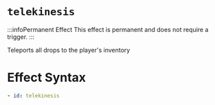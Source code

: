 # `telekinesis`
:::infoPermanent Effect
This effect is permanent and does not require a trigger.
:::

Teleports all drops to the player's inventory

# Effect Syntax
```yaml
- id: telekinesis
```
